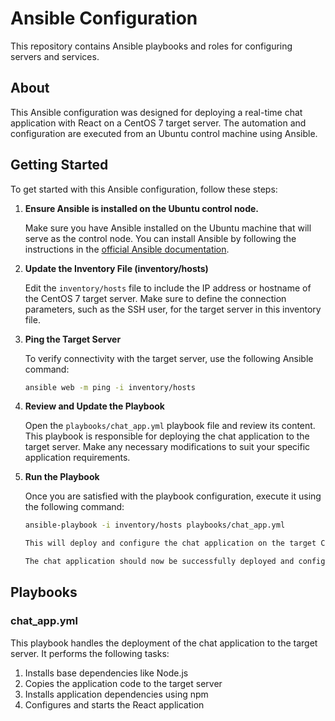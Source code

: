 # Ansible Configuration

This repository contains Ansible playbooks and roles for configuring servers and services.

## About

This Ansible configuration was designed for deploying a real-time chat application with React on a CentOS 7 target server. The automation and configuration are executed from an Ubuntu control machine using Ansible.

## Getting Started

To get started with this Ansible configuration, follow these steps:

1. **Ensure Ansible is installed on the Ubuntu control node.**

   Make sure you have Ansible installed on the Ubuntu machine that will serve as the control node. You can install Ansible by following the instructions in the [official Ansible documentation](https://docs.ansible.com/ansible/latest/installation_guide/index.html).

2. **Update the Inventory File (inventory/hosts)**

   Edit the `inventory/hosts` file to include the IP address or hostname of the CentOS 7 target server. Make sure to define the connection parameters, such as the SSH user, for the target server in this inventory file.

3. **Ping the Target Server**

   To verify connectivity with the target server, use the following Ansible command:

   ```bash
   ansible web -m ping -i inventory/hosts

4. **Review and Update the Playbook**

   Open the `playbooks/chat_app.yml` playbook file and review its content. This playbook is responsible for deploying the chat application to the target server. Make any necessary modifications to suit your specific application requirements.

5. **Run the Playbook**

   Once you are satisfied with the playbook configuration, execute it using the following command:

   ```bash
   ansible-playbook -i inventory/hosts playbooks/chat_app.yml

   This will deploy and configure the chat application on the target CentOS 7 server.

   The chat application should now be successfully deployed and configured on the target server.

## Playbooks

### chat_app.yml

This playbook handles the deployment of the chat application to the target server. It performs the following tasks:

1. Installs base dependencies like Node.js
2. Copies the application code to the target server
3. Installs application dependencies using npm
4. Configures and starts the React application



